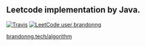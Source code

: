 ## Leetcode implementation by Java.

[![Travis](https://img.shields.io/badge/language-Java-yellow.svg)](http://github.com/brandon0824/Leetcode-LCOF) [![LeetCode user brandonng](https://img.shields.io/badge/dynamic/json?style=flat&labelColor=black&color=%23ffa116&label=Solved&query=solvedOverTotal&url=https%3A%2F%2Fbadges.xyli.codes%2Fapi%2Fusers%2Fbrandonng%2Fcn%2F&logo=leetcode&logoColor=yellow)](https://leetcode.cn/u/brandonng/)

[brandonng.tech/algorithm](https://brandonng.tech/algorithm/)
